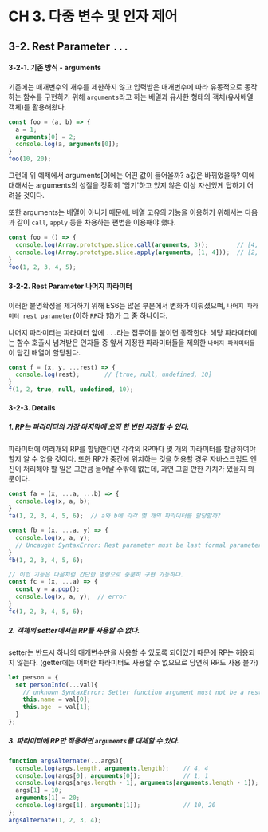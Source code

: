 # CH 3. 다중 변수 및 인자 제어

## 3-2. Rest Parameter `...`

#### 3-2-1. 기존 방식 - arguments

기존에는 매개변수의 개수를 제한하지 않고 입력받은 매개변수에 따라 유동적으로 동작하는 함수를 구현하기 위해 `arguments`라고 하는 배열과 유사한 형태의 객체(유사배열객체)를 활용해왔다.

```js
const foo = (a, b) => {
  a = 1;
  arguments[0] = 2;
  console.log(a, arguments[0]);
}
foo(10, 20);
```

그런데 위 예제에서 arguments[0]에는 어떤 값이 들어올까? a값은 바뀌었을까? 이에 대해서는 arguments의 성질을 정확히 '암기'하고 있지 않은 이상 자신있게 답하기 어려울 것이다.

또한 arguments는 배열이 아니기 때문에, 배열 고유의 기능을 이용하기 위해서는 다음과 같이 `call`, `apply` 등을 차용하는 편법을 이용해야 했다.

```js
const foo = () => {
  console.log(Array.prototype.slice.call(arguments, 3));        // [4, 5]
  console.log(Array.prototype.slice.apply(arguments, [1, 4]));  // [2, 3, 4]
}
foo(1, 2, 3, 4, 5);
```


#### 3-2-2. Rest Parameter 나머지 파라미터

이러한 불명확성을 제거하기 위해 ES6는 많은 부분에서 변화가 이뤄졌으며, `나머지 파라미터 rest parameter`(이하 `RP`라 함)가 그 중 하나이다.

나머지 파라미터는 파라미터 앞에 `...`라는 접두어를 붙이면 동작한다. 해당 파라미터에는 함수 호출시 넘겨받은 인자들 중 앞서 지정한 파라미터들을 제외한 `나머지 파라미터들`이 담긴 배열이 할당된다.

```js
const f = (x, y, ...rest) => {
  console.log(rest);       // [true, null, undefined, 10]
}
f(1, 2, true, null, undefined, 10);
```

#### 3-2-3. Details

##### 1. RP는 파라미터의 가장 마지막에 오직 한 번만 지정할 수 있다.

파라미터에 여러개의 RP를 할당한다면 각각의 RP마다 몇 개의 파라미터를 할당하여야 할지 알 수 없을 것이다. 또한 RP가 중간에 위치하는 것을 허용할 경우 자바스크립트 엔진이 처리해야 할 일은 그만큼 늘어날 수밖에 없는데, 과연 그럴 만한 가치가 있을지 의문이다.

```js
const fa = (x, ...a, ...b) => {
  console.log(x, a, b);
}
fa(1, 2, 3, 4, 5, 6);  // a와 b에 각각 몇 개의 파라미터를 할당할까?
```

```js
const fb = (x, ...a, y) => {
  console.log(x, a, y);
  // Uncaught SyntaxError: Rest parameter must be last formal parameter
}
fb(1, 2, 3, 4, 5, 6);

// 이런 기능은 다음처럼 간단한 명령으로 충분히 구현 가능하다.
const fc = (x, ...a) => {
  const y = a.pop();
  console.log(x, a, y);  // error
}
fc(1, 2, 3, 4, 5, 6);
```


##### 2. 객체의 setter에서는 RP를 사용할 수 없다.

setter는 반드시 하나의 매개변수만을 사용할 수 있도록 되어있기 때문에 RP는 허용되지 않는다.
(getter에는 어떠한 파라미터도 사용할 수 없으므로 당연히 RP도 사용 불가)

```js
let person = {
  set personInfo(...val){
    // unknown SyntaxError: Setter function argument must not be a rest parameter
    this.name = val[0];
    this.age  = val[1];
  }
};
```

##### 3. 파라미터에 RP만 적용하면 `arguments`를 대체할 수 있다.

```js
function argsAlternate(...args){
  console.log(args.length, arguments.length);    // 4, 4
  console.log(args[0], arguments[0]);            // 1, 1
  console.log(args[args.length - 1], arguments[arguments.length - 1]);    // 4, 4
  args[1] = 10;
  arguments[1] = 20;
  console.log(args[1], arguments[1]);            // 10, 20
};
argsAlternate(1, 2, 3, 4);
```
